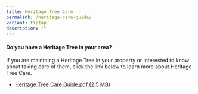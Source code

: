 ```yaml
---
title: Heritage Tree Care
permalink: /heritage-care-guide/
variant: tiptap
description: ""
---
```

<h4><strong>Do you have a  Heritage Tree in your area?</strong></h4>
<p>If you are maintaing a Heritage Tree in your property or interested to
know about taking care of them, click the link below to learn more about
Heritage Tree Care.</p>
<ul data-tight="true" class="tight">
<li>
<p><a href="/files/Explore Page/Heritage_Tree_care_guide_Ver_3.pdf" rel="noopener noreferrer nofollow" target="_blank">Heritage Tree Care Guide.pdf (2.5 MB)</a>
</p>
</li>
</ul>
<p></p>